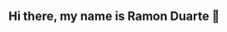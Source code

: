 ## Hi there, my name is Ramon Duarte 👋

<!--
**ramondrte/ramondrte** is a ✨ _special_ ✨ repository because its `README.md` (this file) appears on your GitHub profile.

Here are some ideas to get you started:

--💻 *Estudante de:
*Sistema de Informação*  
---
## 👨‍💻 Sobre mim  
🎓 Estudante de *Sistema de Informação* -– [1º] semestre no *Centro Universitário UNA*  
---
## 🚀 Tecnologias e Habilidades  
---
-- 🖥 *Lógica de Programação (Iniciante)* – Algoritmos e estrutura de controle de fluxo  
-- 🛠 *Modelagem de Software* – Diagramas e organização de sistemas
